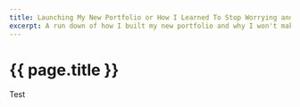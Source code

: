 ```yaml
---
title: Launching My New Portfolio or How I Learned To Stop Worrying and Love the Design.
excerpt: A run down of how I built my new portfolio and why I won't make this mistake again.
---
```


<h1>{{ page.title }}</h1>

<p>Test</p>
